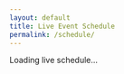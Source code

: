 ```yaml
---
layout: default
title: Live Event Schedule
permalink: /schedule/
---
```


<div id="schedule-container">

  <p>Loading live schedule...</p>
</div>


<script src="https://www.gstatic.com/firebasejs/8.10.1/firebase-app.js"></script>
<script src="https://www.gstatic.com/firebasejs/8.10.1/firebase-database.js"></script>


<script src="{{ '/assets/js/schedule-loader.js' | relative_url }}"></script>